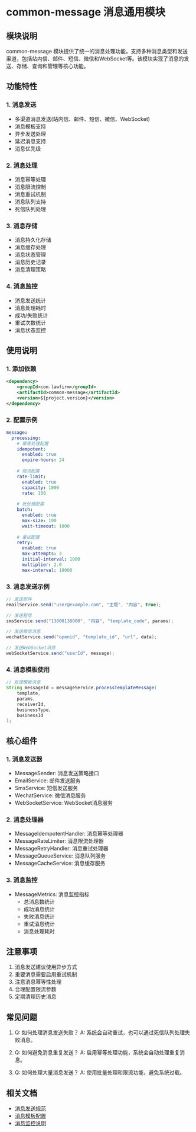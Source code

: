 # common-message 消息通用模块

## 模块说明

common-message 模块提供了统一的消息处理功能，支持多种消息类型和发送渠道，包括站内信、邮件、短信、微信和WebSocket等。该模块实现了消息的发送、存储、查询和管理等核心功能。

## 功能特性

### 1. 消息发送
- 多渠道消息发送(站内信、邮件、短信、微信、WebSocket)
- 消息模板支持
- 异步发送处理
- 延迟消息支持
- 消息优先级

### 2. 消息处理
- 消息幂等处理
- 消息限流控制
- 消息重试机制
- 消息队列支持
- 死信队列处理

### 3. 消息存储
- 消息持久化存储
- 消息缓存处理
- 消息状态管理
- 消息历史记录
- 消息清理策略

### 4. 消息监控
- 消息发送统计
- 消息处理耗时
- 成功/失败统计
- 重试次数统计
- 消息状态监控

## 使用说明

### 1. 添加依赖

```xml
<dependency>
    <groupId>com.lawfirm</groupId>
    <artifactId>common-message</artifactId>
    <version>${project.version}</version>
</dependency>
```

### 2. 配置示例

```yaml
message:
  processing:
    # 幂等处理配置
    idempotent:
      enabled: true
      expire-hours: 24
    
    # 限流配置
    rate-limit:
      enabled: true
      capacity: 1000
      rate: 100
    
    # 批处理配置
    batch:
      enabled: true
      max-size: 100
      wait-timeout: 1000
    
    # 重试配置
    retry:
      enabled: true
      max-attempts: 3
      initial-interval: 1000
      multiplier: 2.0
      max-interval: 10000
```

### 3. 消息发送示例

```java
// 发送邮件
emailService.send("user@example.com", "主题", "内容", true);

// 发送短信
smsService.send("13800138000", "内容", "template_code", params);

// 发送微信消息
wechatService.send("openid", "template_id", "url", data);

// 发送WebSocket消息
webSocketService.send("userId", message);
```

### 4. 消息模板使用

```java
// 处理模板消息
String messageId = messageService.processTemplateMessage(
    template,
    params,
    receiverId,
    businessType,
    businessId
);
```

## 核心组件

### 1. 消息发送器
- MessageSender: 消息发送策略接口
- EmailService: 邮件发送服务
- SmsService: 短信发送服务
- WechatService: 微信消息服务
- WebSocketService: WebSocket消息服务

### 2. 消息处理器
- MessageIdempotentHandler: 消息幂等处理器
- MessageRateLimiter: 消息限流处理器
- MessageRetryHandler: 消息重试处理器
- MessageQueueService: 消息队列服务
- MessageCacheService: 消息缓存服务

### 3. 消息监控
- MessageMetrics: 消息监控指标
  - 总消息数统计
  - 成功消息统计
  - 失败消息统计
  - 重试消息统计
  - 消息处理耗时

## 注意事项

1. 消息发送建议使用异步方式
2. 重要消息需要启用重试机制
3. 注意消息幂等性处理
4. 合理配置限流参数
5. 定期清理历史消息

## 常见问题

1. Q: 如何处理消息发送失败？
   A: 系统会自动重试，也可以通过死信队列处理失败消息。

2. Q: 如何避免消息重复发送？
   A: 启用幂等处理功能，系统会自动处理重复消息。

3. Q: 如何处理大量消息发送？
   A: 使用批量处理和限流功能，避免系统过载。

## 相关文档

- [消息发送规范](../../development/message-spec.md)
- [消息模板配置](../../development/template-config.md)
- [消息监控说明](../../operation/message-monitor.md) 